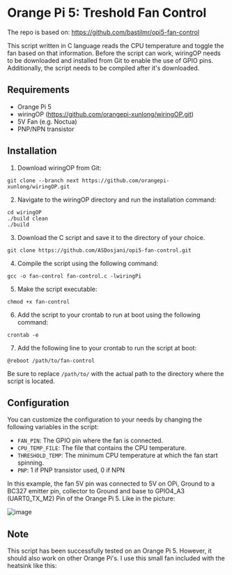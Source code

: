 # Orange Pi 5: Treshold Fan Control
The repo is based on: https://github.com/bastilmr/opi5-fan-control

This script written in C language reads the CPU temperature and toggle the fan based on that information. Before the script can work, wiringOP needs to be downloaded and installed from Git to enable the use of GPIO pins. Additionally, the script needs to be compiled after it's downloaded.

## Requirements

- Orange Pi 5
- wiringOP (https://github.com/orangepi-xunlong/wiringOP.git)
- 5V Fan (e.g. Noctua)
- PNP/NPN transistor

## Installation

1. Download wiringOP from Git:
```
git clone --branch next https://github.com/orangepi-xunlong/wiringOP.git
```

2. Navigate to the wiringOP directory and run the installation command:
```
cd wiringOP
./build clean
./build
```

3. Download the C script and save it to the directory of your choice.
```
git clone https://github.com/ASDosjani/opi5-fan-control.git
```

4. Compile the script using the following command:
```
gcc -o fan-control fan-control.c -lwiringPi
```

5. Make the script executable:
```
chmod +x fan-control
```

6. Add the script to your crontab to run at boot using the following command:
```
crontab -e
```

7. Add the following line to your crontab to run the script at boot:
```
@reboot /path/to/fan-control
```

Be sure to replace `/path/to/` with the actual path to the directory where the script is located.

## Configuration

You can customize the configuration to your needs by changing the following variables in the script:

- `FAN_PIN`: The GPIO pin where the fan is connected.
- `CPU_TEMP_FILE`: The file that contains the CPU temperature.
- `THRESHOLD_TEMP`: The minimum CPU temperature at which the fan start spinning.
- `PNP`: 1 if PNP transistor used, 0 if NPN

In this example, the fan 5V pin was connected to 5V on OPi, Ground to a BC327 emitter pin, collector to Ground and base to GPIO4_A3 (UART0_TX_M2) Pin of the Orange Pi 5. Like in the picture:

![image](https://user-images.githubusercontent.com/62965528/235144283-13e8825a-af22-48e3-85d1-1ecaf23eeb8a.png)

## Note

This script has been successfully tested on an Orange Pi 5. However, it should also work on other Orange Pi's.
I use this small fan included with the heatsink like this:

